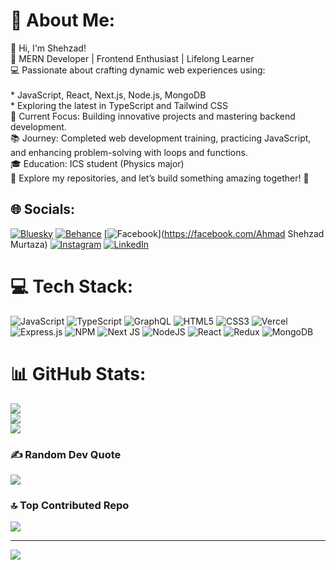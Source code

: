 # 💫 About Me:
👋 Hi, I'm Shehzad!<br>🌟 MERN Developer | Frontend Enthusiast | Lifelong Learner<br>💻 Passionate about crafting dynamic web experiences using:<br><br>* JavaScript, React, Next.js, Node.js, MongoDB<br>* Exploring the latest in TypeScript and Tailwind CSS<br>🎯 Current Focus: Building innovative projects and mastering backend development.<br>📚 Journey: Completed web development training, practicing JavaScript, and enhancing problem-solving with loops and functions.<br>🎓 Education: ICS student (Physics major)<br>📂 Explore my repositories, and let’s build something amazing together! 🚀


## 🌐 Socials:
[![Bluesky](https://img.shields.io/badge/bluesky-0285FF?style=for-the-badge&logo=bluesky&logoColor=%23FFFFFF)](https://bsky.app/profile/NextWaveShehzad) [![Behance](https://img.shields.io/badge/Behance-1769ff?logo=behance&logoColor=white)](https://behance.net/CraftedByShehzad) [![Facebook](https://img.shields.io/badge/Facebook-%231877F2.svg?logo=Facebook&logoColor=white)](https://facebook.com/Ahmad Shehzad Murtaza) [![Instagram](https://img.shields.io/badge/Instagram-%23E4405F.svg?logo=Instagram&logoColor=white)](https://instagram.com/ahmad_shehzad457) [![LinkedIn](https://img.shields.io/badge/LinkedIn-%230077B5.svg?logo=linkedin&logoColor=white)](https://linkedin.com/in/shehzad-murtaza) 

# 💻 Tech Stack:
![JavaScript](https://img.shields.io/badge/javascript-%23323330.svg?style=for-the-badge&logo=javascript&logoColor=%23F7DF1E) ![TypeScript](https://img.shields.io/badge/typescript-%23007ACC.svg?style=for-the-badge&logo=typescript&logoColor=white) ![GraphQL](https://img.shields.io/badge/-GraphQL-E10098?style=for-the-badge&logo=graphql&logoColor=white) ![HTML5](https://img.shields.io/badge/html5-%23E34F26.svg?style=for-the-badge&logo=html5&logoColor=white) ![CSS3](https://img.shields.io/badge/css3-%231572B6.svg?style=for-the-badge&logo=css3&logoColor=white) ![Vercel](https://img.shields.io/badge/vercel-%23000000.svg?style=for-the-badge&logo=vercel&logoColor=white) ![Express.js](https://img.shields.io/badge/express.js-%23404d59.svg?style=for-the-badge&logo=express&logoColor=%2361DAFB) ![NPM](https://img.shields.io/badge/NPM-%23CB3837.svg?style=for-the-badge&logo=npm&logoColor=white) ![Next JS](https://img.shields.io/badge/Next-black?style=for-the-badge&logo=next.js&logoColor=white) ![NodeJS](https://img.shields.io/badge/node.js-6DA55F?style=for-the-badge&logo=node.js&logoColor=white) ![React](https://img.shields.io/badge/react-%2320232a.svg?style=for-the-badge&logo=react&logoColor=%2361DAFB) ![Redux](https://img.shields.io/badge/redux-%23593d88.svg?style=for-the-badge&logo=redux&logoColor=white) ![MongoDB](https://img.shields.io/badge/MongoDB-%234ea94b.svg?style=for-the-badge&logo=mongodb&logoColor=white)
# 📊 GitHub Stats:
![](https://github-readme-stats.vercel.app/api?username=Shehzad-murtaza&theme=dark&hide_border=false&include_all_commits=false&count_private=false)<br/>
![](https://github-readme-streak-stats.herokuapp.com/?user=Shehzad-murtaza&theme=dark&hide_border=false)<br/>
![](https://github-readme-stats.vercel.app/api/top-langs/?username=Shehzad-murtaza&theme=dark&hide_border=false&include_all_commits=false&count_private=false&layout=compact)

### ✍️ Random Dev Quote
![](https://quotes-github-readme.vercel.app/api?type=horizontal&theme=radical)

### 🔝 Top Contributed Repo
![](https://github-contributor-stats.vercel.app/api?username=Shehzad-murtaza&limit=5&theme=dark&combine_all_yearly_contributions=true)

---
[![](https://visitcount.itsvg.in/api?id=Shehzad-murtaza&icon=0&color=0)](https://visitcount.itsvg.in)

<!-- Proudly created with GPRM ( https://gprm.itsvg.in ) -->
